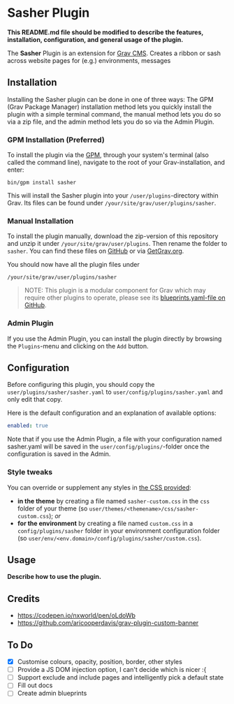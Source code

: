 # Sasher Plugin

**This README.md file should be modified to describe the features, installation, configuration, and general usage of the plugin.**

The **Sasher** Plugin is an extension for [Grav CMS](http://github.com/getgrav/grav). Creates a ribbon or sash across website pages for (e.g.) environments, messages

## Installation

Installing the Sasher plugin can be done in one of three ways: The GPM (Grav Package Manager) installation method lets you quickly install the plugin with a simple terminal command, the manual method lets you do so via a zip file, and the admin method lets you do so via the Admin Plugin.

### GPM Installation (Preferred)

To install the plugin via the [GPM](http://learn.getgrav.org/advanced/grav-gpm), through your system's terminal (also called the command line), navigate to the root of your Grav-installation, and enter:

    bin/gpm install sasher

This will install the Sasher plugin into your `/user/plugins`-directory within Grav. Its files can be found under `/your/site/grav/user/plugins/sasher`.

### Manual Installation

To install the plugin manually, download the zip-version of this repository and unzip it under `/your/site/grav/user/plugins`. Then rename the folder to `sasher`. You can find these files on [GitHub](https://github.com/hughbris/grav-plugin-sasher) or via [GetGrav.org](http://getgrav.org/downloads/plugins#extras).

You should now have all the plugin files under

    /your/site/grav/user/plugins/sasher
	
> NOTE: This plugin is a modular component for Grav which may require other plugins to operate, please see its [blueprints.yaml-file on GitHub](https://github.com/hughbris/grav-plugin-sasher/blob/master/blueprints.yaml).

### Admin Plugin

If you use the Admin Plugin, you can install the plugin directly by browsing the `Plugins`-menu and clicking on the `Add` button.

## Configuration

Before configuring this plugin, you should copy the `user/plugins/sasher/sasher.yaml` to `user/config/plugins/sasher.yaml` and only edit that copy.

Here is the default configuration and an explanation of available options:

```yaml
enabled: true
```

Note that if you use the Admin Plugin, a file with your configuration named sasher.yaml will be saved in the `user/config/plugins/`-folder once the configuration is saved in the Admin.

### Style tweaks

You can override or supplement any styles in [the CSS provided](css/sash-ribbon.css):

* **in the theme** by creating a file named `sasher-custom.css` in the `css` folder of your theme (so `user/themes/<themename>/css/sasher-custom.css`); _or_
* **for the environment** by creating a file named `custom.css` in a `config/plugins/sasher` folder in your environment configuration folder (so `user/env/<env.domain>/config/plugins/sasher/custom.css`).

## Usage

**Describe how to use the plugin.**

## Credits

* https://codepen.io/nxworld/pen/oLdoWb
* https://github.com/aricooperdavis/grav-plugin-custom-banner

## To Do

- [x] Customise colours, opacity, position, border, other styles
- [ ] Provide a JS DOM injection option, I can't decide which is nicer :{
- [ ] Support exclude and include pages and intelligently pick a default state
- [ ] Fill out docs
- [ ] Create admin blueprints